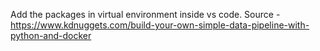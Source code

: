 Add the packages in virtual environment inside vs code.
Source - https://www.kdnuggets.com/build-your-own-simple-data-pipeline-with-python-and-docker
